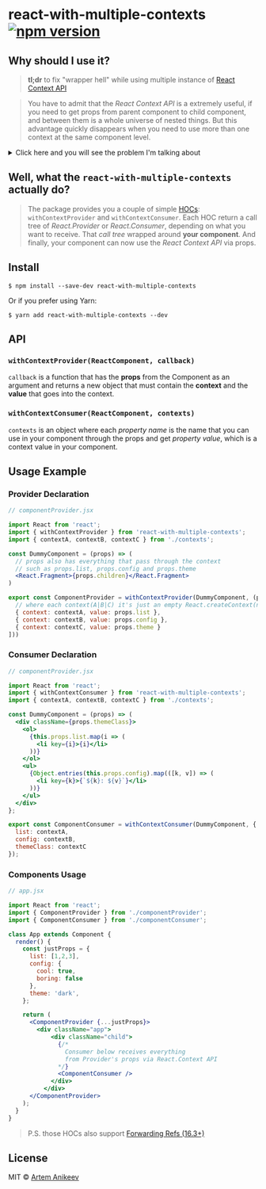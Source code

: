 # react-with-multiple-contexts [![npm version](https://badge.fury.io/js/react-with-multiple-contexts.svg)](https://badge.fury.io/js/react-with-multiple-contexts)

## Why should I use it?

> **tl;dr** to fix "wrapper hell" while using multiple instance of [React Context API](https://reactjs.org/docs/context.html#api)

> You have to admit that the *React Context API* is a extremely useful, if you need to get props from parent component to child component, and between them is a whole universe of nested things.
> But this advantage quickly disappears when you need to use more than one context at the same component level.

<details>
  <summary>Click here and you will see the problem I'm talking about</summary>
  <p>

## Provider

```jsx

import React from 'react';
import { ContextA, ContextB, ContextC } from './contexts';

export class ComponentProvider extends React.Component {
  render() {
    return (
      <ContextA.Provider value={this.props.list}>
        <ContextB.Provider value={this.props.config}>
          <ContextC.Provider value={this.props.theme}>
            {this.props.children}
          </ContextC.Provider>
        </ContextB.Provider>
      </ContextA.Provider>
    )
  }
}

```

## Consumer

```jsx

import React from 'react';
import { ContextA, ContextB, ContextC } from './contexts';

export class ComponentConsumer extends React.Component {
  render() {
    return (
      <ContextA.Consumer>
        {list => (
          <ContextB.Consumer>
          {config => (
            <ContextC.Consumer>
            {themeClass => (
              <React.Fragment>
                <div className={themeClass}>
                  <ol>
                    {list.map(i => (
                      <li key={i}>{i}</li>
                    ))}
                  </ol>
                  <ul>
                    {Object.entries(config).map(([k, v]) => (
                      <li key={k}>{`${k}: ${v}`}</li>
                    ))}
                  </ul>
                </div>
              </React.Fragment>
            )}
          </ContextC.Consumer>
          )}
        </ContextB.Consumer>
        )}
      </ContextA.Consumer>
    )
  }
}

```

</p></details>

## Well, what the `react-with-multiple-contexts` actually do?

> The package provides you a couple of simple [HOCs](https://reactjs.org/docs/higher-order-components.html): `withContextProvider` and `withContextConsumer`.
> Each HOC return a call tree of *React.Provider* or *React.Consumer*, depending on what you want to receive.
> That *call tree* wrapped around **your component**.
> And finally, your component can now use the *React Context API* via props.

## Install

```console
$ npm install --save-dev react-with-multiple-contexts
```

Or if you prefer using Yarn:

```console
$ yarn add react-with-multiple-contexts --dev
```

## API

### `withContextProvider(ReactComponent, callback)`

`callback` is a function that has the **props** from the Component as an argument and returns a new object that must contain the **context** and the **value** that goes into the context.

### `withContextConsumer(ReactComponent, contexts)`

`contexts` is an object where each *property name* is the name that you can use in your component through the props and get *property value*, which is a context value in your component.

## Usage Example

### Provider Declaration

```jsx
// componentProvider.jsx

import React from 'react';
import { withContextProvider } from 'react-with-multiple-contexts';
import { contextA, contextB, contextC } from './contexts';

const DummyComponent = (props) => (
  // props also has everything that pass through the context
  // such as props.list, props.config and props.theme
  <React.Fragment>{props.children}</React.Fragment>
)

export const ComponentProvider = withContextProvider(DummyComponent, (props) => ([
  // where each context(A|B|C) it's just an empty React.createContext(null)
  { context: contextA, value: props.list },
  { context: contextB, value: props.config },
  { context: contextC, value: props.theme }
]))

```

### Consumer Declaration

```jsx
// componentProvider.jsx

import React from 'react';
import { withContextConsumer } from 'react-with-multiple-contexts';
import { contextA, contextB, contextC } from './contexts';

const DummyComponent = (props) => (
  <div className={props.themeClass}>
    <ol>
      {this.props.list.map(i => (
        <li key={i}>{i}</li>
      ))}
    </ol>
    <ul>
      {Object.entries(this.props.config).map(([k, v]) => (
        <li key={k}>{`${k}: ${v}`}</li>
      ))}
    </ul>
  </div>
};

export const ComponentConsumer = withContextConsumer(DummyComponent, {
  list: contextA,
  config: contextB,
  themeClass: contextC
});
```

### Components Usage

```jsx
// app.jsx

import React from 'react';
import { ComponentProvider } from './componentProvider';
import { ComponentConsumer } from './componentConsumer';

class App extends Component {
  render() {
    const justProps = {
      list: [1,2,3],
      config: {
        cool: true,
        boring: false
      },
      theme: 'dark',
    };

    return (
      <ComponentProvider {...justProps}>
        <div className="app">
            <div className="child">
              {/* 
                Consumer below receives everything
                from Provider's props via React.Context API
              */}
              <ComponentConsumer />
            </div>
          </div>
      </ComponentProvider>
    );
  }
}
```

> P.S. those HOCs also support [Forwarding Refs (16.3+)](https://reactjs.org/docs/forwarding-refs.html)

## License

MIT © [Artem Anikeev](https://artanik.github.io)
